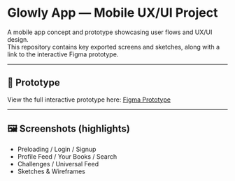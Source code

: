 
# Glowly App — Mobile UX/UI Project

A mobile app concept and prototype showcasing user flows and UX/UI design.  
This repository contains key exported screens and sketches, along with a link to the interactive Figma prototype.

---

## 🔗 Prototype
View the full interactive prototype here: [Figma Prototype](https://www.figma.com/proto/FwjIYJMAtStWTTLrhlf5IR/Untitled?page-id=157%3A3075&node-id=15-3601&p=f&viewport=551%2C178%2C0.13&t=9ujnjYdQwe7OqHsD-1&scaling=min-zoom&content-scaling=fixed&starting-point-node-id=15%3A3601)

---

## 🖼 Screenshots (highlights)
- Preloading / Login / Signup
- Profile Feed / Your Books / Search
- Challenges / Universal Feed
- Sketches & Wireframes
